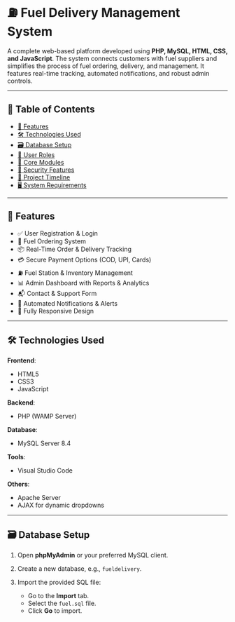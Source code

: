 
# ⛽ Fuel Delivery Management System

A complete web-based platform developed using **PHP, MySQL, HTML, CSS, and JavaScript**. The system connects customers with fuel suppliers and simplifies the process of fuel ordering, delivery, and management. It features real-time tracking, automated notifications, and robust admin controls.

---

## 📌 Table of Contents

* [🚀 Features](#-features)
* [🛠️ Technologies Used](#️-technologies-used)
* [🗃️ Database Setup](#️-database-setup)
* [👤 User Roles](#-user-roles)
* [📂 Core Modules](#-core-modules)
* [🔐 Security Features](#-security-features)
* [📅 Project Timeline](#-project-timeline)
* [🖥️ System Requirements](#️-system-requirements)

---

## 🚀 Features

* ✅ User Registration & Login
* 🛒 Fuel Ordering System
* 📦 Real-Time Order & Delivery Tracking
* 💳 Secure Payment Options (COD, UPI, Cards)
* ⛽ Fuel Station & Inventory Management
* 📊 Admin Dashboard with Reports & Analytics
* 📬 Contact & Support Form
* 🔔 Automated Notifications & Alerts
* 📱 Fully Responsive Design

---

## 🛠️ Technologies Used

**Frontend**:

* HTML5
* CSS3
* JavaScript

**Backend**:

* PHP (WAMP Server)

**Database**:

* MySQL Server 8.4

**Tools**:

* Visual Studio Code

**Others**:

* Apache Server
* AJAX for dynamic dropdowns

---

## 🗃️ Database Setup

1. Open **phpMyAdmin** or your preferred MySQL client.
2. Create a new database, e.g., `fueldelivery`.
3. Import the provided SQL file:

   * Go to the **Import** tab.
   * Select the `fuel.sql` file.
   * Click **Go** to import.

